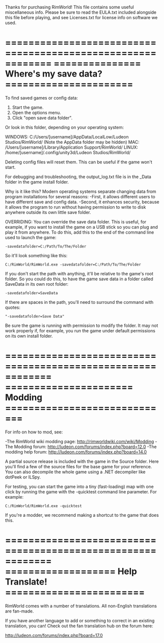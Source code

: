 Thanks for purchasing RimWorld! This file contains some useful miscellaneous info. Please be sure to read the EULA.txt included alongside this file before playing, and see Licenses.txt for license info on software we used.

============================================================
=============== Where's my save data? ======================
============================================================

To find saved games or config data:

1. Start the game.
2. Open the options menu.
3. Click "open save data folder".

Or look in this folder, depending on your operating system:

WINDOWS:    C:/Users/[username]/AppData/LocalLow/Ludeon Studios/RimWorld/   (Note the AppData folder may be hidden)
MAC:        /Users/[username]/Library/Application Support/RimWorld/
LINUX:      /home/[username]/.config/unity3d/Ludeon Studios/RimWorld/

Deleting config files will reset them. This can be useful if the game won't start.

For debugging and troubleshooting, the output_log.txt file is in the _Data folder in the game install folder.

Why is it like this? Modern operating systems separate changing data from program installations for several reasons:
    -First, it allows different users to have different save and config data.
    -Second, it enhances security, because it allows the program to run without having permission to write to disk anywhere outside its own little save folder.

OVERRIDING:
You can override the save data folder. This is useful, for example, if you want to install the game on a USB stick so you can plug and play it from anywhere. To do this, add this to the end of the command line used to launch the game:

    -savedatafolder=C:/Path/To/The/Folder

So it'll look something like this:

    C:/RimWorld/RimWorld.exe -savedatafolder=C:/Path/To/The/Folder

If you don't start the path with anything, it'll be relative to the game's root folder. So you could do this, to have the game save data in a folder called SaveData in its own root folder:

    -savedatafolder=SaveData

If there are spaces in the path, you'll need to surround the command with quotes:

    "-savedatafolder=Save Data"

Be sure the game is running with permission to modify the folder. It may not work properly if, for example, you run the game under default permissions on its own install folder.

============================================================
====================== Modding =============================
============================================================

For info on how to mod, see:

-The RimWorld wiki modding page: http://rimworldwiki.com/wiki/Modding
-The Modding forum: http://ludeon.com/forums/index.php?board=12.0
-The modding help forum: http://ludeon.com/forums/index.php?board=14.0

A partial source release is included with the game in the Source folder. Here you'll find a few of the source files for the base game for your reference. You can also decompile the whole game using a .NET decompiler like dotPeek or ILSpy.

For testing, you can start the game into a tiny (fast-loading) map with one click by running the game with the -quicktest command line parameter. For example:

    C:/RimWorld/RimWorld.exe -quicktest

If you're a modder, we recommend making a shortcut to the game that does this.

============================================================
=================== Help Translate! ========================
============================================================

RimWorld comes with a number of translations. All non-English translations are fan-made.

If you have another language to add or something to correct in an existing translation, you can! Check out the fan translation hub on the forum here:

http://ludeon.com/forums/index.php?board=17.0
